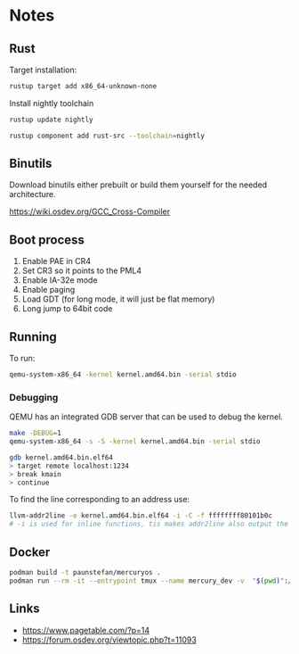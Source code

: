 # Notes

## Rust

Target installation:

```bash
rustup target add x86_64-unknown-none
```

Install nightly toolchain

```bash
rustup update nightly

rustup component add rust-src --toolchain=nightly
```

## Binutils

Download binutils either prebuilt or build them yourself for the needed architecture.

<https://wiki.osdev.org/GCC_Cross-Compiler>

## Boot process

1) Enable PAE in CR4
2) Set CR3 so it points to the PML4
3) Enable IA-32e mode
4) Enable paging
5) Load GDT (for long mode, it will just be flat memory)
6) Long jump to 64bit code


## Running

To run:

```bash
qemu-system-x86_64 -kernel kernel.amd64.bin -serial stdio
```

### Debugging

QEMU has an integrated GDB server that can be used to debug the kernel.

```bash
make -DEBUG=1
qemu-system-x86_64 -s -S -kernel kernel.amd64.bin -serial stdio

gdb kernel.amd64.bin.elf64
> target remote localhost:1234
> break kmain
> continue
```

To find the line corresponding to an address use:

```bash
llvm-addr2line -e kernel.amd64.bin.elf64 -i -C -f ffffffff80101b0c
# -i is used for inline functions, tis makes addr2line also output the whole call path
```

## Docker

```bash
podman build -t paunstefan/mercuryos .
podman run --rm -it --entrypoint tmux --name mercury_dev -v  "$(pwd)":/usr/src/mercury_os/ paunstefan/mercuryos
```

## Links

* <https://www.pagetable.com/?p=14>
* <https://forum.osdev.org/viewtopic.php?t=11093>